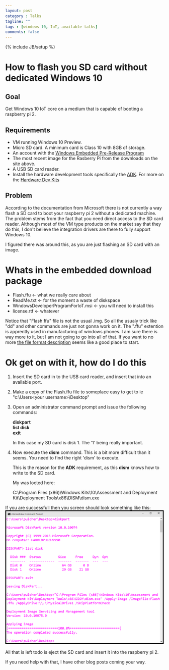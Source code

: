```yaml
---
layout: post
category : Talks
tagline: ""
tags : [windows 10, IoT, available talks]
comments: false
---
```

{% include JB/setup %}

# How to flash you SD card without dedicated Windows 10

## Goal

Get Windows 10 IoT core on a medium that is capable of booting a raspberry pi 2.

## Requirements

* VM running Windows 10 Preview.
* Micro SD card.  A minimum card is Class 10 with 8GB of storage.
* An account with the [Windows Embedded Pre-Release Program](https://connect.microsoft.com/windowsembeddedIoT)
* The most recent image for the Rasberry Pi from the downloads on the site above.
* A USB SD card reader.
* Install the hardware development tools specifically the [ADK](https://msdn.microsoft.com/en-us/library/windows/hardware/dn757539%28v=vs.85%29.aspx). 
For more on the [Hardware Dev Kits](https://msdn.microsoft.com/en-US/windows/hardware/dn913721(v=vs8.5).aspx#winADK)

## Problem

According to the documentation from Microsoft <insert a link here> there is not currently a way flash 
a SD card to boot your raspberry pi 2 without a dedicated machine.  The problem stems from the 
fact that you need direct access to the SD card reader.  Although most of the VM type products 
on the market say that they do this, I don't believe the integration drivers are there to fully 
support Windows 10.  

I figured there was around this, as you are just flashing an SD card with an image.

# Whats in the embedded download package

* Flash.ffu <- what we really care about
* ReadMe.txt <- for the moment a waste of diskspace
* WindowsDeveloperProgramForIoT.msi <- you will need to install this
* license.rtf <- whatever

Notice that "Flash.ffu" file is not the usual .img.  So all the usualy trick like "dd" and 
other commands are just not gonna work on it.  The ".ffu" extention is apprently used in 
manufacturing of windows phones.  I am sure there is way more to it, but I am not going to 
go into all of that.  If you want to no more [the file format description](https://msdn.microsoft.com/en-us/library/windows/hardware/dn757539%28v=vs.85%29.aspx)
seems like a good place to start.

# Ok get on with it, how do I do this

1. Insert the SD card in to the USB card reader, and insert that into an available port.
2. Make a copy of the Flash.ffu file to someplace easy to get to ie "c:\Users\<your username>\Desktop"
3. Open an administrator command prompt and issue the following commands:
	
	__diskpart__<br />
	__list disk__<br />
	__exit__
    
	In this case my SD card is disk 1.  The '1' being really important.

4. Now execute the __dism__ command.  This is a bit more difficult than it seems.  You need to find the 
right 'dism' to execute.  
    
	This is the reason for the __ADK__ requirement, as this __dism__ knows how to write
to the SD card.  

    My was locted here: 
	
	C:\Program Files (x86)\Windows Kits\10\Assessment and Deployment Kit\Deployment Tools\x86\DISM\dism.exe

If you are successfull then you screen should look something like this:
![Full Install](/assets/windows-iot/full-sd-run.png)

All that is left todo is eject the SD card and insert it into the raspberry pi 2.  

If you need help with that, I have other blog posts coming your way.

